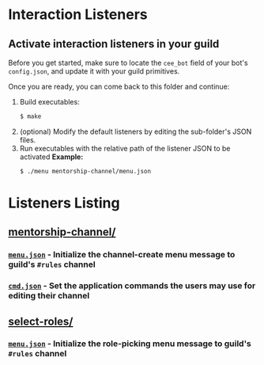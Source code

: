 # Interaction Listeners

## Activate interaction listeners in your guild

Before you get started, make sure to locate the `cee_bot` field of your bot's `config.json`, and
update it with your guild primitives.

Once you are ready, you can come back to this folder and continue:

1. Build executables:
    ```bash
    $ make
    ```
2. (optional) Modify the default listeners by editing the sub-folder's JSON files.
3. Run executables with the relative path of the listener JSON to be activated
    **Example:**
    ```bash
    $ ./menu mentorship-channel/menu.json
    ```

# Listeners Listing

## [mentorship-channel/](mentorship-channel/)
### [`menu.json`](mentorship-channel/menu.json) - Initialize the channel-create menu message to guild's `#rules` channel
### [`cmd.json`](mentorship-channel/cmd.json) - Set the application commands the users may use for editing their channel

## [select-roles/](select-roles/)
### [`menu.json`](select-roles/menu.json) - Initialize the role-picking menu message to guild's `#rules` channel
